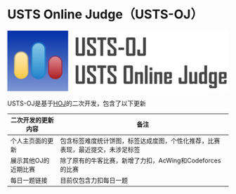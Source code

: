 # USTS Online Judge（USTS-OJ）

![logo](./logo.png)



USTS-OJ是基于[HOJ](https://github.com/HimitZH/HOJ)的二次开发，包含了以下更新

| 二次开发的更新内容   | 备注                                                         |
| -------------------- | ------------------------------------------------------------ |
| 个人主页面的更新     | 包含标签难度统计饼图，标签达成度图，个性化推荐，比赛表现，最近提交，未涉足标签 |
| 展示其他OJ的近期比赛 | 除了原有的牛客比赛，新增了力扣，AcWing和Codeforces的比赛     |
| 每日一题链接         | 目前仅包含力扣每日一题                                       |

